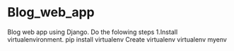 # Blog_web_app
Blog web app using Django.
Do the folowing steps
1.Install virtualenvironment.
  pip install virtualenv
Create virtualenv
   virtualenv myenv
   
